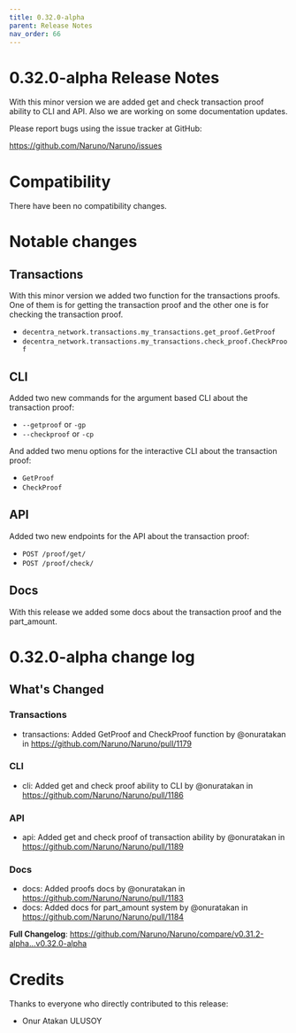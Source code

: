 ```yaml
---
title: 0.32.0-alpha
parent: Release Notes
nav_order: 66
---
```


# 0.32.0-alpha Release Notes

With this minor version we are added get and check transaction proof ability to CLI and API. Also we are working on some documentation updates.

Please report bugs using the issue tracker at GitHub:

<https://github.com/Naruno/Naruno/issues>

# Compatibility

There have been no compatibility changes.

# Notable changes

## Transactions
With this minor version we added two function for the transactions proofs. One of them is for getting the transaction proof and the other one is for checking the transaction proof.

- `decentra_network.transactions.my_transactions.get_proof.GetProof`
- `decentra_network.transactions.my_transactions.check_proof.CheckProof`

## CLI
Added two new commands for the argument based CLI about the transaction proof:
- `--getproof` or `-gp`
- `--checkproof` or `-cp`

And added two menu options for the interactive CLI about the transaction proof:
- `GetProof`
- `CheckProof`

## API
Added two new endpoints for the API about the transaction proof:

- `POST /proof/get/`
- `POST /proof/check/`

## Docs
With this release we added some docs about the transaction proof and the part_amount.

# 0.32.0-alpha change log

<!-- Release notes generated using configuration in .github/release.yml at master -->

## What's Changed
### Transactions
* transactions: Added GetProof and CheckProof function by @onuratakan in https://github.com/Naruno/Naruno/pull/1179
### CLI
* cli: Added get and check proof ability to CLI by @onuratakan in https://github.com/Naruno/Naruno/pull/1186
### API
* api: Added get and check proof of transaction ability by @onuratakan in https://github.com/Naruno/Naruno/pull/1189
### Docs
* docs: Added proofs docs by @onuratakan in https://github.com/Naruno/Naruno/pull/1183
* docs: Added docs for part_amount system by @onuratakan in https://github.com/Naruno/Naruno/pull/1184


**Full Changelog**: https://github.com/Naruno/Naruno/compare/v0.31.2-alpha...v0.32.0-alpha

# Credits

Thanks to everyone who directly contributed to this release:

- Onur Atakan ULUSOY
